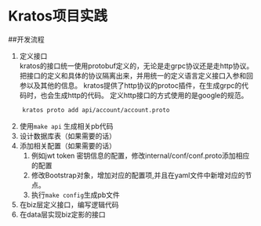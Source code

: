 # Kratos项目实践

##开发流程 
1. 定义接口  
kratos的接口统一使用protobuf定义的，无论是走grpc协议还是走http协议。
把接口的定义和具体的协议隔离出来，并用统一的定义语言定义接口入参和回参以及其他的信息。
kratos提供了http协议的protoc插件，在生成grpc的代码时，也会生成http的代码。
定义http接口的方式使用的是google的规范。
```bash
    kratos proto add api/account/account.proto
```
2. 使用``` make api ``` 生成相关pb代码
3. 设计数据库表（如果需要的话）
4. 添加相关配置（如果需要的话）
   1. 例如jwt token 密钥信息的配置，修改internal/conf/conf.proto添加相应的配置
   2. 修改Bootstrap对象，增加对应的配置项,并且在yaml文件中新增对应的节点。
   3. 执行```make config```生成pb文件
5. 在biz层定义接口，编写逻辑代码
6. 在data层实现biz定影的接口
